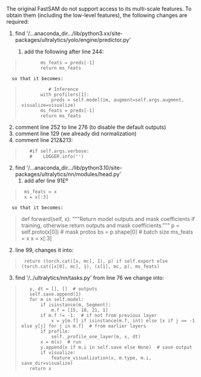 
The original FastSAM do not support access to its multi-scale features. To obtain them (including the low-level features),
the following changes are required:

1. find '/...anaconda_dir.../lib/python3.xx/site-packages/ultralytics/yolo/engine/predictor.py'
   
   1) add the following after line 244:   
>            ms_feats = preds[-1]
>            return ms_feats
            
      so that it becomes:
   
>               # Inference
>            with profilers[1]:
>                preds = self.model(im, augment=self.args.augment, visualize=visualize)
>            ms_feats = preds[-1]
>            return ms_feats
            
   2) comment line 252 to line 276 (to disable the default outputs)
   3) comment line 129 (we already did normalization)
   4) comment line 212&213:
>        #if self.args.verbose:
>        #    LOGGER.info('')
   
2. find '/...anaconda_dir.../lib/python3.10/site-packages/ultralytics/nn/modules/head.py'
   1) add afer line 91£º   
>      ms_feats = x
>      x = x[:3]
   
      so that it becomes:
      
>    def forward(self, x):
>        """Return model outputs and mask coefficients if training, otherwise return outputs and mask coefficients."""
>        p = self.proto(x[0])  # mask protos
>        bs = p.shape[0]  # batch size
>        ms_feats = x
>        x = x[:3]
      
   2) line 99, changes it into:
>      return (torch.cat([x, mc], 1), p) if self.export else (torch.cat([x[0], mc], 1), (x[1], mc, p), ms_feats)

3. find '/../ultralytics/nn/tasks.py'
   from line 76 we change into:
>        y, dt = [], []  # outputs
>        self.save.append(1)
>        for m in self.model:
>            if isinstance(m, Segment):
>                m.f = [15, 18, 21, 1]
>            if m.f != -1:  # if not from previous layer
>                x = y[m.f] if isinstance(m.f, int) else [x if j == -1 else y[j] for j in m.f]  # from earlier layers
>            if profile:
>                self._profile_one_layer(m, x, dt)
>            x = m(x)  # run
>            y.append(x if m.i in self.save else None)  # save output
>            if visualize:
>                feature_visualization(x, m.type, m.i, save_dir=visualize)
>        return x
